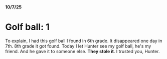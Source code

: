 #### 10/7/25

# Golf ball: 1


To explain, I had this golf ball I found in 6th grade. It disappeared one day in 7th. 8th grade it got found. Today I let Hunter see my golf ball, he's my friend. And he gave it to someone else. **They stole it**. I trusted you, Hunter.